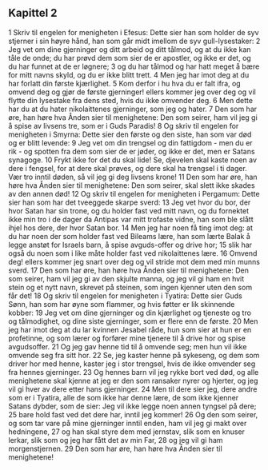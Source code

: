 ## Kapittel 2

1 Skriv til engelen for menigheten i Efesus: Dette sier han som holder de syv stjerner i sin høyre hånd, han som går midt imellom de syv gull-lysestaker:
2 Jeg vet om dine gjerninger og ditt arbeid og ditt tålmod, og at du ikke kan tåle de onde; du har prøvd dem som sier de er apostler, og ikke er det, og du har funnet at de er løgnere;
3 og du har tålmod og har hatt meget å bære for mitt navns skyld, og du er ikke blitt trett.
4 Men jeg har imot deg at du har forlatt din første kjærlighet.
5 Kom derfor i hu hva du er falt ifra, og omvend deg og gjør de første gjerninger! ellers kommer jeg over deg og vil flytte din lysestake fra dens sted, hvis du ikke omvender deg.
6 Men dette har du at du hater nikolaittenes gjerninger, som jeg og hater.
7 Den som har øre, han høre hva Ånden sier til menighetene: Den som seirer, ham vil jeg gi å spise av livsens tre, som er i Guds Paradis!
8 Og skriv til engelen for menigheten i Smyrna: Dette sier den første og den siste, han som var død og er blitt levende:
9 Jeg vet om din trengsel og din fattigdom - men du er rik - og spotten fra dem som sier de er jøder, og ikke er det, men er Satans synagoge.
10 Frykt ikke for det du skal lide! Se, djevelen skal kaste noen av dere i fengsel, for at dere skal prøves, og dere skal ha trengsel i ti dager. Vær tro inntil døden, så vil jeg gi deg livsens krone!
11 Den som har øre, han høre hva Ånden sier til menighetene: Den som seirer, skal slett ikke skades av den annen død!
12 Og skriv til engelen for menigheten i Pergamum: Dette sier han som har det tveeggede skarpe sverd:
13 Jeg vet hvor du bor, der hvor Satan har sin trone, og du holder fast ved mitt navn, og du fornektet ikke min tro i de dager da Antipas var mitt trofaste vidne, han som ble slått ihjel hos dere, der hvor Satan bor.
14 Men jeg har noen få ting imot deg: at du har noen der som holder fast ved Bileams lære, han som lærte Balak å legge anstøt for Israels barn, å spise avguds-offer og drive hor;
15 slik har også du noen som i like måte holder fast ved nikolaittenes lære.
16 Omvend deg! ellers kommer jeg snart over deg og vil stride mot dem med min munns sverd.
17 Den som har øre, han høre hva Ånden sier til menighetene: Den som seirer, ham vil jeg gi av den skjulte manna, og jeg vil gi ham en hvit stein og et nytt navn, skrevet på steinen, som ingen kjenner uten den som får det!
18 Og skriv til engelen for menigheten i Tyatira: Dette sier Guds Sønn, han som har øyne som flammer, og hvis føtter er lik skinnende kobber:
19 Jeg vet om dine gjerninger og din kjærlighet og tjeneste og tro og tålmodighet, og dine siste gjerninger, som er flere enn de første.
20 Men jeg har imot deg at du lar kvinnen Jesabel råde, hun som sier at hun er en profetinne, og som lærer og forfører mine tjenere til å drive hor og spise avgudsoffer.
21 Og jeg gav henne tid til å omvende seg; men hun vil ikke omvende seg fra sitt hor.
22 Se, jeg kaster henne på sykeseng, og dem som driver hor med henne, kaster jeg i stor trengsel, hvis de ikke omvender seg fra hennes gjerninger.
23 Og hennes barn vil jeg rykke bort ved død, og alle menighetene skal kjenne at jeg er den som ransaker nyrer og hjerter, og jeg vil gi hver av dere etter hans gjerninger.
24 Men til dere sier jeg, dere andre som er i Tyatira, alle de som ikke har denne lære, de som ikke kjenner Satans dybder, som de sier: Jeg vil ikke legge noen annen tyngsel på dere;
25 bare hold fast ved det dere har, inntil jeg kommer!
26 Og den som seirer, og som tar vare på mine gjerninger inntil enden, ham vil jeg gi makt over hedningene,
27 og han skal styre dem med jernstav, slik som en knuser lerkar, slik som og jeg har fått det av min Far,
28 og jeg vil gi ham morgenstjernen.
29 Den som har øre, han høre hva Ånden sier til menighetene!
